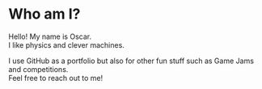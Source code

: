 Who am I?
=
Hello! My name is Oscar.  
I like physics and clever machines.

I use GitHub as a portfolio but also for other fun stuff such as Game Jams and competitions.  
Feel free to reach out to me!
